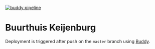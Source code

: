 [![buddy pipeline](https://app.buddy.works/gngr/buurthuiskeijenburg/pipelines/pipeline/239412/badge.svg?token=88e6b35c51b4c8ac96083698125b4321aab8eb9303524493acff80059aabb5ca "buddy pipeline")](https://app.buddy.works/gngr/buurthuiskeijenburg/pipelines/pipeline/239412)

# Buurthuis Keijenburg

Deployment is triggered after push on the `master` branch using [Buddy](https://app.buddy.works).

